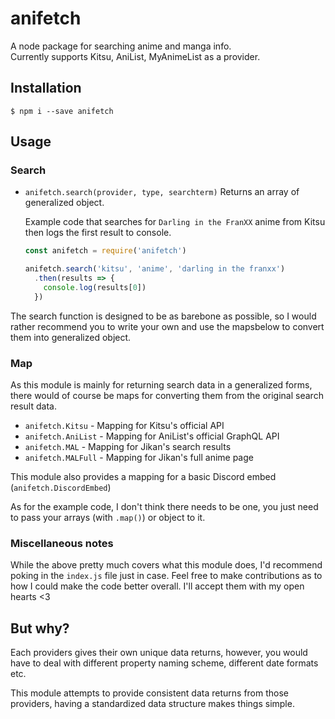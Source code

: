 # anifetch
A node package for searching anime and manga info.   
Currently supports Kitsu, AniList, MyAnimeList as a provider.

## Installation

```
$ npm i --save anifetch
```

## Usage

### Search

- `anifetch.search(provider, type, searchterm)` Returns an array of generalized object.

  Example code that searches for `Darling in the FranXX` anime from Kitsu then logs the first result to console.

  ```js
  const anifetch = require('anifetch')

  anifetch.search('kitsu', 'anime', 'darling in the franxx')
    .then(results => {
      console.log(results[0])
    })
  ```

The search function is designed to be as barebone as possible, so I would rather recommend you to write your own and use the mapsbelow to convert them into generalized object.

### Map

As this module is mainly for returning search data in a generalized forms, there would of course be maps for converting them from the original search result data.

- `anifetch.Kitsu` - Mapping for Kitsu's official API
- `anifetch.AniList` - Mapping for AniList's official GraphQL API
- `anifetch.MAL` - Mapping for Jikan's search results
- `anifetch.MALFull` - Mapping for Jikan's full anime page

This module also provides a mapping for a basic Discord embed (`anifetch.DiscordEmbed`)

As for the example code, I don't think there needs to be one, you just need to pass your arrays (with `.map()`) or object to it.

### Miscellaneous notes

While the above pretty much covers what this module does, I'd recommend poking in the `index.js` file just in case. Feel free to make contributions as to how I could make the code better overall. I'll accept them with my open hearts <3

## But why?

Each providers gives their own unique data returns, however, you would have to deal with different property naming scheme, different date formats etc.

This module attempts to provide consistent data returns from those providers, having a standardized data structure makes things simple.
